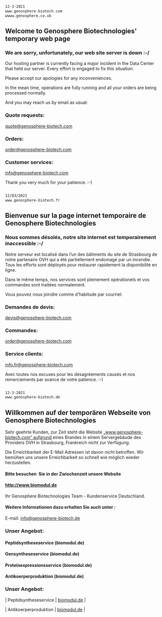 ```sh
12-3-2021
www.genosphere-biotech.com
wwww.genosphere.co.uk
```



## Welcome to Genosphere Biotechnologies' temporary web page

### We are sorry, unfortunately, our web site server is down :-/

Our hosting partner is currently facing a major incident in the Data Center that held our server.  Every effort is engaged to fix this situation.

Please accept our apologies for any inconveniences.

In the mean time, operations are fully running and all your orders are being processed normally.


And you may reach us by email as usual:

### Quote requests:
[quote@genosphere-biotech.com](mailto:quote@genosphere-biotech.com)

### Orders:
[order@genosphere-biotech.com](mailto:order@genosphere-biotech.com)

### Customer services:
[info@genosphere-biotech.com](mailto:info@genosphere-biotech.com)

Thank you very much for your patience. :-)



```sh


```


```sh
12/03/2021
www.genosphere-biotech.fr
```

## Bienvenue sur la page internet temporaire de Genosphere Biotechnologies

### Nous sommes désolés, notre site internet est temporairement inaccessible :-/

Notre serveur est localisé dans l’un des bâtiments du site de Strasbourg de notre partenaire OVH qui a été partiellement endomagé par un incendie.  Tous les efforts sont déployés pour restaurer rapidement la disponibilité en ligne.

Dans le même temps, nos services sont pleinement opérationels et vos commandes sont traitées normalement.

Vous pouvez nous joindre comme d’habitude par courriel:

### Demandes de devis:
[devis@genosphere-biotech.com](mailto:devis@genosphere-biotech.com)

### Commandes:
[order@genosphere-biotech.com](mailto:commande@genosphere-biotech.com)

### Service clients:
[info.fr@genosphere-biotech.com](mailto:info.fr@genosphere-biotech.com)

Avec toutes nos excuses pour les désagréements causés et nos remerciements par avance de votre patience.  :-)


```sh


```


```sh
12-3-2021
www.genosphere-biotech.de
```

## Willkommen auf der temporären Webseite von Genosphere Biotechnologies


Sehr geehrte Kunden,
zur Zeit steht die Website „www.genosphere-biotech.com“ aufgrund eines Brandes in einem Servergebäude des Providers OVH in Strasbourg, Frankreich nicht zur Verfügung.

Die Erreichbarkeit der E-Mail Adressen ist davon nicht betroffen.
Wir bemühen uns unsere Erreichbarkeit so schnell wie möglich wieder herzustellen.

#### Bitte besuchen  Sie in der Zwischenzeit unsere Website 
#### http://www.biomodul.de


Ihr Genosphere Biotechnologies Team - Kundenservice Deutschland.

#### Weitere Informationen dazu erhalten Sie auch unter :  
E-mail: info@genosphere-biotech.de


### Unser Angebot: 
#### Peptidsyntheseservice (biomodul.de)
#### Gensyntheseservice (biomodul.de)
#### Proteinexpressionsservice (biomodul.de)
#### Antikoerperproduktion (biomodul.de)

### Unser Angebot: 
| Peptidsyntheseservice | [biomodul.de](http://www.biomodul.de/peptidsynthesen/index.php) |

| Antikoerperproduktion   | [biomodul.de](http://www.biomodul.de/antikoerperherstellung/index.php)  |

